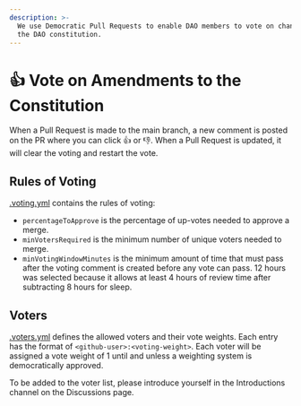 ```yaml
---
description: >-
  We use Democratic Pull Requests to enable DAO members to vote on changes to
  the DAO constitution.
---
```


# 👍 Vote on Amendments to the Constitution

When a Pull Request is made to the main branch, a new comment is posted on the PR where you can click 👍 or 👎. When a Pull Request is updated, it will clear the voting and restart the vote.

## Rules of Voting

[.voting.yml](../.voting.yml) contains the rules of voting:

* `percentageToApprove` is the percentage of up-votes needed to approve a merge.
* `minVotersRequired` is the minimum number of unique voters needed to merge.
* `minVotingWindowMinutes` is the minimum amount of time that must pass after the voting comment is created before any vote can pass. 12 hours was selected because it allows at least 4 hours of review time after subtracting 8 hours for sleep.

## Voters

[.voters.yml](../.voters.yml) defines the allowed voters and their vote weights. Each entry has the format of 
`<github-user>:<voting-weight>`. Each voter will be assigned a vote weight of 1 until and unless a weighting system is democratically approved.

To be added to the voter list, please introduce yourself in the Introductions channel on the Discussions page.
